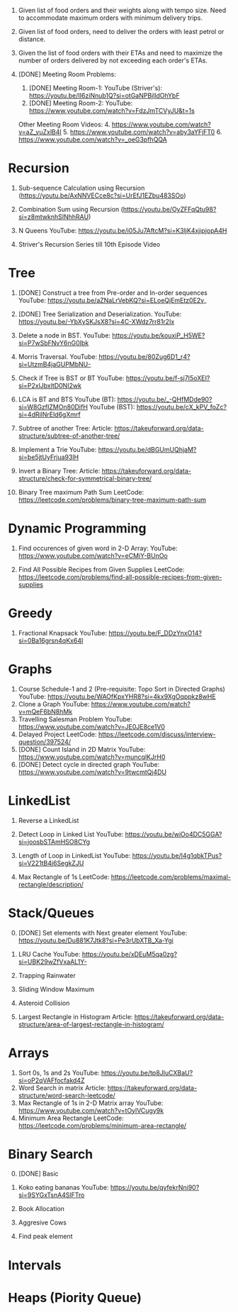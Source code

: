 1. Given list of food orders and their weights along with tempo size. Need to accommodate maximum orders with minimum delivery trips.

2. Given list of food orders, need to deliver the orders with least petrol or distance.

3. Given the list of food orders with their ETAs and need to maximize the number of orders delivered by not exceeding each order's ETAs.

4. [DONE] Meeting Room Problems:
   1. [DONE] Meeting Room-1:
      YouTube (Striver's): https://youtu.be/II6ziNnub1Q?si=otGaNPBjlldOhYbF
   3. [DONE] Meeting Room-2:
      YouTube: https://www.youtube.com/watch?v=FdzJmTCVyJU&t=1s
   
   Other Meeting Room Videos:
   4. https://www.youtube.com/watch?v=aZ_vuZxlB4I
   5. https://www.youtube.com/watch?v=aby3aYFjFT0
   6. https://www.youtube.com/watch?v=_oeG3pfhQQA

# Recursion
   1. Sub-sequence Calculation using Recursion (https://youtu.be/AxNNVECce8c?si=UrEfJ1EZbu483SOo)
   
   2. Combination Sum using Recursion (https://youtu.be/OyZFFqQtu98?si=z8mtwknhSINhhRAU)
   
   3. N Queens
      YouTube: https://youtu.be/i05Ju7AftcM?si=K3ljK4xjipjopA4H

   4. Striver's Recursion Series till 10th Episode Video

# Tree
   1. [DONE] Construct a tree from Pre-order and In-order sequences
      YouTube: https://youtu.be/aZNaLrVebKQ?si=ELoeQjEmEtz0E2v_

   2. [DONE] Tree Serialization and Deserialization.
       YouTube: https://youtu.be/-YbXySKJsX8?si=4C-XWdz7rr81r2Ix

   3. Delete a node in BST.
      YouTube: https://youtu.be/kouxiP_H5WE?si=P7wSbFNvY6nG0Ibk

   4. Morris Traversal.
      YouTube: https://youtu.be/80Zug6D1_r4?si=UtzmB4jaGUPMbNU-

   5. Check if Tree is BST or BT
       YouTube: https://youtu.be/f-sj7I5oXEI?si=P2xlJbxltD0NI2wk

   6. LCA is BT and BTS
       YouTube (BT): https://youtu.be/_-QHfMDde90?si=W8GzfIZMOn80DifH
       YouTube (BST): https://youtu.be/cX_kPV_foZc?si=4dRilNrEld6gXmrf

   7. Subtree of another Tree:
      Article: https://takeuforward.org/data-structure/subtree-of-another-tree/

   8. Implement a Trie
      YouTube: https://youtu.be/dBGUmUQhjaM?si=be5jtUyFrjua93lH

   9. Invert a Binary Tree:
      Article: https://takeuforward.org/data-structure/check-for-symmetrical-binary-tree/
   
   10. Binary Tree maximum Path Sum
      LeetCode: https://leetcode.com/problems/binary-tree-maximum-path-sum


# Dynamic Programming

   1. Find occurences of given word in 2-D Array:
      YouTube: https://www.youtube.com/watch?v=eCMiY-BUnOo

   2. Find All Possible Recipes from Given Supplies
      LeetCode: https://leetcode.com/problems/find-all-possible-recipes-from-given-supplies

# Greedy
   1. Fractional Knapsack
      YouTube: https://youtu.be/F_DDzYnxO14?si=0Ba16grsn4qKx64I

# Graphs
   1. Course Schedule-1 and 2 (Pre-requisite: Topo Sort in Directed Graphs)
      YouTube: https://youtu.be/WAOfKpxYHR8?si=4kx9XgOqppkz8wHE
   2. Clone a Graph
      YouTube: https://www.youtube.com/watch?v=mQeF6bN8hMk
   3. Travelling Salesman Problem
      YouTube: https://www.youtube.com/watch?v=JE0JE8ce1V0
   4. Delayed Project
      LeetCode: https://leetcode.com/discuss/interview-question/397524/
   5. [DONE] Count Island in 2D Matrix
      YouTube: https://www.youtube.com/watch?v=muncqlKJrH0
   6. [DONE] Detect cycle in directed graph
      YouTube: https://www.youtube.com/watch?v=9twcmtQj4DU

# LinkedList

   1. Reverse a LinkedList

   2. Detect Loop in Linked List
      YouTube: https://youtu.be/wiOo4DC5GGA?si=joosbSTAmHSO8CYg

   3. Length of Loop in LinkedList
      YouTube: https://youtu.be/I4g1qbkTPus?si=V221tB4j6SegkZJU
   
   4. Max Rectangle of 1s
      LeetCode: https://leetcode.com/problems/maximal-rectangle/description/

# Stack/Queues
   0. [DONE] Set elements with Next greater element
      YouTube: https://youtu.be/Du881K7Jtk8?si=Pe3rUbXTB_Xa-Ygi
   2. LRU Cache
      YouTube: https://youtu.be/xDEuM5qa0zg?si=UBK29wZfVxaAL1Y-

   3. Trapping Rainwater
   4. Sliding Window Maximum
   5. Asteroid Collision
   6. Largest Rectangle in Histogram
      Article: https://takeuforward.org/data-structure/area-of-largest-rectangle-in-histogram/

# Arrays
   1. Sort 0s, 1s and 2s
      YouTube: https://youtu.be/tp8JIuCXBaU?si=oP2qVAFfocfakd4Z
   2. Word Search in matrix
      Article: https://takeuforward.org/data-structure/word-search-leetcode/
   3. Max Rectangle of 1s in 2-D Matrix array
      YouTube: https://www.youtube.com/watch?v=tOylVCugy9k
   4. Minimum Area Rectangle
      LeetCode: https://leetcode.com/problems/minimum-area-rectangle/

# Binary Search
   0. [DONE] Basic

   2. Koko eating bananas
      YouTube: https://youtu.be/qyfekrNni90?si=9SYGxTsnA4SlFTro

   3. Book Allocation

   4. Aggresive Cows

   5. Find peak element

# Intervals

# Heaps (Piority Queue)